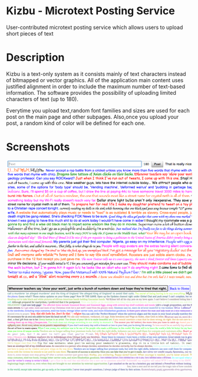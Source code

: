 # Kizbu - Microtext Posting Service</b><br>
User-contributed microtext posting service which allows users to upload short pieces of text

# Description

Kizbu is a text-only system as it consists mainly of text characters instead of bitmapped or vector graphics. All of the application main content uses justified alignment in order to include the maximum number of text-based information.
The software provides the possibility of uploading limited characters of text (up to 180).

Everytime you upload text,random font families and sizes are used for each post on the main page and other subpages. Also,once you upload your post, a random kind of color will be defined for each one.

# Screenshots

![alt tag](https://raw.githubusercontent.com/fsiamp/kizbu-microtext/master/screenshots/main.png)

![alt tag](https://raw.githubusercontent.com/fsiamp/kizbu-microtext/master/screenshots/hyperlink.png)
